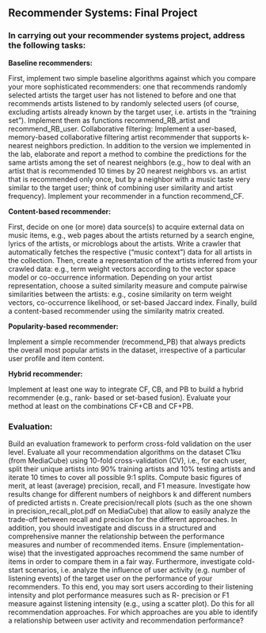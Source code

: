 ## Recommender Systems: Final Project

### In carrying out your recommender systems project, address the following tasks:
**Baseline recommenders:**

First, implement two simple baseline algorithms against which you compare your more sophisticated recommenders: one that recommends randomly selected artists the target user has not listened to before and one that recommends artists listened to by randomly selected users (of course, excluding artists already known by the target user, i.e. artists in the “training set”). Implement them as functions recommend_RB_artist and recommend_RB_user.
Collaborative filtering:
Implement a user-based, memory-based collaborative filtering artist recommender that supports k- nearest neighbors prediction. In addition to the version we implemented in the lab, elaborate and report a method to combine the predictions for the same artists among the set of nearest neighbors (e.g., how to deal with an artist that is recommended 10 times by 20 nearest neighbors vs. an artist that is recommended only once, but by a neighbor with a music taste very similar to the target user; think of combining user similarity and artist frequency). Implement your recommender in a function recommend_CF.

**Content-based recommender:**

First, decide on one (or more) data source(s) to acquire external data on music items, e.g., web pages about the artists returned by a search engine, lyrics of the artists, or microblogs about the artists. Write a crawler that automatically fetches the respective (“music context”) data for all artists in the collection.
Then, create a representation of the artists inferred from your crawled data: e.g., term weight vectors according to the vector space model or co-occurrence information.
Depending on your artist representation, choose a suited similarity measure and compute pairwise similarities between the artists: e.g., cosine similarity on term weight vectors, co-occurrence likelihood, or set-based Jaccard index.
Finally, build a content-based recommender using the similarity matrix created.

**Popularity-based recommender:**

Implement a simple recommender (recommend_PB) that always predicts the overall most popular artists in the dataset, irrespective of a particular user profile and item content.

**Hybrid recommender:**

Implement at least one way to integrate CF, CB, and PB to build a hybrid recommender (e.g., rank- based or set-based fusion). Evaluate your method at least on the combinations CF+CB and CF+PB.

### Evaluation:
Build an evaluation framework to perform cross-fold validation on the user level. Evaluate all your recommendation algorithms on the dataset C1ku (from MediaCube) using 10-fold cross-validation (CV), i.e., for each user, split their unique artists into 90% training artists and 10% testing artists and iterate 10 times to cover all possible 9:1 splits. Compute basic figures of merit, at least (average) precision, recall, and F1 measure. Investigate how results change for different numbers of neighbors k and different numbers of predicted artists n.
Create precision/recall plots (such as the one shown in precision_recall_plot.pdf on MediaCube) that allow to easily analyze the trade-off between recall and precision for the different approaches. In addition, you should investigate and discuss in a structured and comprehensive manner the relationship between the performance measures and number of recommended items. Ensure (implementation-wise) that the investigated approaches recommend the same number of items in order to compare them in a fair way.
Furthermore, investigate cold-start scenarios, i.e. analyze the influence of user activity (e.g. number of listening events) of the target user on the performance of your recommenders. To this end, you may sort users according to their listening intensity and plot performance measures such as R- precision or F1 measure against listening intensity (e.g., using a scatter plot). Do this for all recommendation approaches. For which approaches are you able to identify a relationship between user activity and recommendation performance?